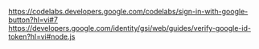 https://codelabs.developers.google.com/codelabs/sign-in-with-google-button?hl=vi#7
https://developers.google.com/identity/gsi/web/guides/verify-google-id-token?hl=vi#node.js